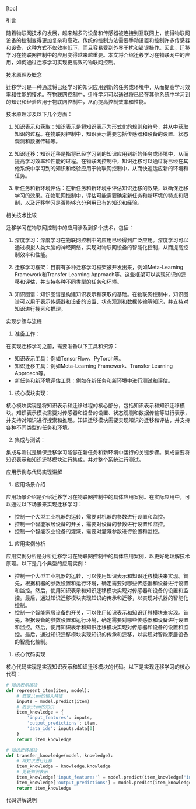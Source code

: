 
[toc]                    
                
                
引言

随着物联网技术的发展，越来越多的设备和传感器被连接到互联网上，使得物联网设备的控制变得更加复杂和高效。传统的控制方法需要手动设置和控制许多传感器和设备，这种方式不仅效率低下，而且容易受到外界干扰和错误操作。因此，迁移学习在物联网控制中的应用变得越来越重要。本文将介绍迁移学习在物联网中的应用，如何通过迁移学习实现更高效的物联网控制。

技术原理及概念

迁移学习是一种通过将已经学习的知识应用到新的任务或环境中，从而提高学习效率和性能的技术。在物联网控制中，迁移学习可以通过将已经在其他系统中学习到的知识和经验应用于物联网控制中，从而提高控制效率和性能。

技术原理涉及以下几个方面：

1. 知识表示和获取：知识表示是将知识表示为形式化的规则和符号，并从中获取知识的过程。在物联网控制中，知识表示需要包括传感器和设备的设置、状态观测和数据传输等。

2. 知识迁移：知识迁移是指将已经学习到的知识应用到新的任务或环境中，从而提高学习效率和性能的过程。在物联网控制中，知识迁移可以通过将已经在其他系统中学习到的知识和经验应用于物联网控制中，从而快速适应新的环境和任务。

3. 新任务和新环境评估：在新任务和新环境中评估知识迁移的效果，以确保迁移学习的效果。在物联网控制中，评估可能需要确定新任务和新环境的特点和限制，以及迁移学习是否能够充分利用已有的知识和经验。

相关技术比较

迁移学习在物联网控制中的应用涉及到多个技术，包括：

1. 深度学习：深度学习在物联网控制中的应用已经得到广泛应用。深度学习可以通过模拟人类大脑的神经网络，实现对物联网设备的智能化控制，从而提高控制效率和性能。

2. 迁移学习框架：目前有多种迁移学习框架被开发出来，例如Meta-Learning Framework和Transfer Learning Approach等。这些框架可以实现知识的迁移和评估，并支持各种不同类型的任务和环境。

3. 知识图谱：知识图谱是构建知识表示和获取的基础。在物联网控制中，知识图谱可以用于表示传感器和设备的设置、状态观测和数据传输等知识，并支持对知识进行搜索和推理。

实现步骤与流程

1. 准备工作：

在实现迁移学习之前，需要准备以下工具和资源：

* 知识表示工具：例如TensorFlow、PyTorch等。
* 知识迁移工具：例如Meta-Learning Framework、Transfer Learning Approach等。
* 新任务和新环境评估工具：例如在新任务和新环境中进行测试和评估。
1. 核心模块实现：

核心模块实现是将知识表示和迁移过程的核心部分，包括知识表示和知识迁移模块。知识表示模块需要对传感器和设备的设置、状态观测和数据传输等进行表示，并支持对知识进行搜索和推理。知识迁移模块需要实现知识的迁移和评估，并支持各种不同类型的任务和环境。

2. 集成与测试：

集成与测试是确保迁移学习能够在新任务和新环境中运行的关键步骤。集成需要将知识表示和知识迁移模块进行集成，并对整个系统进行测试。

应用示例与代码实现讲解

1. 应用场景介绍

应用场景介绍是介绍迁移学习在物联网控制中的具体应用案例。在实际应用中，可以通过以下场景来实现迁移学习：

* 控制一个大型工业机器的运转，需要对机器的参数进行设置和监控。
* 控制一个智能家居设备的开关，需要对设备的参数进行设置和监控。
* 控制一个智能农业设备的灌溉，需要对灌溉参数进行设置和监控。

1. 应用实例分析

应用实例分析是分析迁移学习在物联网控制中的具体应用案例，以更好地理解技术原理。以下是几个典型的应用实例：

* 控制一个大型工业机器的运转，可以使用知识表示和知识迁移模块来实现。首先，根据机器的参数设置和运行环境，确定需要对哪些传感器和设备进行设置和监控。然后，使用知识表示和知识迁移模块实现对传感器和设备的设置和监控。最后，通过知识迁移模块实现知识的传承和迁移，以实现对机器的智能化控制。
* 控制一个智能家居设备的开关，可以使用知识表示和知识迁移模块来实现。首先，根据设备的参数设置和运行环境，确定需要对哪些传感器和设备进行设置和监控。然后，使用知识表示和知识迁移模块实现对传感器和设备的设置和监控。最后，通过知识迁移模块实现知识的传承和迁移，以实现对智能家居设备的智能化控制。
1. 核心代码实现

核心代码实现是实现知识表示和知识迁移模块的代码。以下是实现迁移学习的核心代码：


```python
# 知识表示模块
def represent_item(item, model):
    # 获取item的输入特征
    inputs = model.predict(item)
    # 表示item的知识
    item_knowledge = {
        'input_features': inputs,
        'output_predictions': item,
        'data_ids': inputs.data[0]
    }
    return item_knowledge

# 知识迁移模块
def transfer_knowledge(model, knowledge):
    # 将知识进行迁移
    item_knowledge = knowledge.knowledge
    # 更新知识表示
    item_knowledge['input_features'] = model.predict(item_knowledge['input_features'])
    item_knowledge['output_predictions'] = model.predict(item_knowledge['output_predictions'])
    return item_knowledge
```

代码讲解说明

